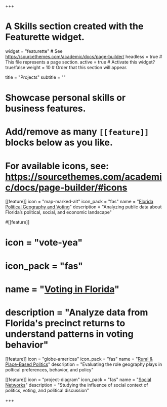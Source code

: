+++
# A Skills section created with the Featurette widget.
widget = "featurette"  # See https://sourcethemes.com/academic/docs/page-builder/
headless = true  # This file represents a page section.
active = true  # Activate this widget? true/false
weight = 10  # Order that this section will appear.

title = "Projects"
subtitle = ""

# Showcase personal skills or business features.
# 
# Add/remove as many `[[feature]]` blocks below as you like.
# 
# For available icons, see: https://sourcethemes.com/academic/docs/page-builder/#icons

[[feature]]
  icon = "map-marked-alt"
  icon_pack = "fas"
  name = "[Florida Political Geography and Voting](https://ncfpbl.github.io/category/florida-political-geography-and-voting/)"
  description = "Analyzing public data about Florida’s political, social, and economic landscape"
  
#[[feature]]
 # icon = "vote-yea"
 # icon_pack = "fas"
 # name = "[Voting in Florida](http://ncfpbl.github.io/category/voting-in-florida/)"
 # description = "Analyze data from Florida's precinct returns to understand patterns in voting behavior"  
  
[[feature]]
  icon = "globe-americas"
  icon_pack = "fas"
  name = "[Rural & Place-Based Politics](http://ncfpbl.github.io/category/rural-and-place-based-politics/)"
  description = "Evaluating the role geography plays in poltical preferences, behavior, and policy"

[[feature]]
  icon = "project-diagram"
  icon_pack = "fas"
  name = "[Social Networks](http://ncfpbl.github.io/category/social-networks/)"
  description = "Studying the influence of social context of politics, voting, and political discussion"

+++
